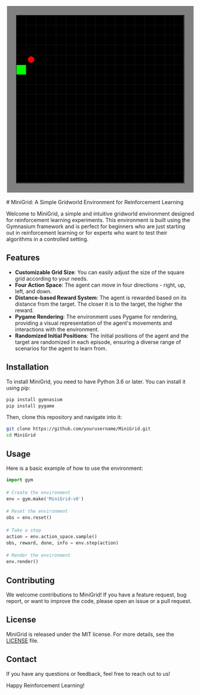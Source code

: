 <p align="center">
    <img src="https://github.com/lucasBertola/Minigrid/blob/main/showProject.gif" width="500px"/>
</p>
# MiniGrid: A Simple Gridworld Environment for Reinforcement Learning

Welcome to MiniGrid, a simple and intuitive gridworld environment designed for reinforcement learning experiments. This environment is built using the Gymnasium framework and is perfect for beginners who are just starting out in reinforcement learning or for experts who want to test their algorithms in a controlled setting.

## Features

- **Customizable Grid Size**: You can easily adjust the size of the square grid according to your needs.
- **Four Action Space**: The agent can move in four directions - right, up, left, and down.
- **Distance-based Reward System**: The agent is rewarded based on its distance from the target. The closer it is to the target, the higher the reward.
- **Pygame Rendering**: The environment uses Pygame for rendering, providing a visual representation of the agent's movements and interactions with the environment.
- **Randomized Initial Positions**: The initial positions of the agent and the target are randomized in each episode, ensuring a diverse range of scenarios for the agent to learn from.

## Installation

To install MiniGrid, you need to have Python 3.6 or later. You can install it using pip:

```bash
pip install gymnasium
pip install pygame
```

Then, clone this repository and navigate into it:

```bash
git clone https://github.com/yourusername/MiniGrid.git
cd MiniGrid
```

## Usage

Here is a basic example of how to use the environment:

```python
import gym

# Create the environment
env = gym.make('MiniGrid-v0')

# Reset the environment
obs = env.reset()

# Take a step
action = env.action_space.sample()
obs, reward, done, info = env.step(action)

# Render the environment
env.render()
```

## Contributing

We welcome contributions to MiniGrid! If you have a feature request, bug report, or want to improve the code, please open an issue or a pull request.

## License

MiniGrid is released under the MIT license. For more details, see the [LICENSE](LICENSE) file.

## Contact

If you have any questions or feedback, feel free to reach out to us!

Happy Reinforcement Learning!
